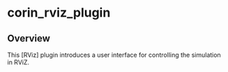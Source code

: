 # corin_rviz_plugin

## Overview
This [RViz] plugin introduces a user interface for controlling the simulation in RViZ.